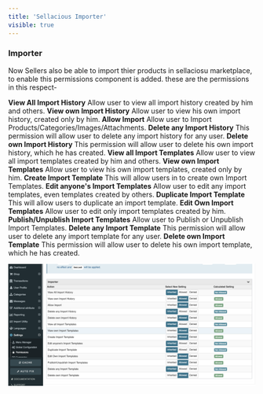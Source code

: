 ```yaml
---
title: 'Sellacious Importer'
visible: true
---
```


### Importer

Now Sellers also be able to import thier products in sellaciosu marketplace, to enable this permissions component is added. these are the permissions in this respect-

**View All Import History**  Allow user to view all import history created by him and others.
**View own Import History**  Allow user to view his own import history, created only by him.
**Allow Import**  Allow user to Import Products/Categories/Images/Attachments.
**Delete any Import History**  This permission will allow user to delete any import history for any user.
**Delete own Import History**  This permission will allow user to delete his own import history, which he has created.
**View all Import Templates**  Allow user to view all import templates created by him and others.
**View own Import Templates**  Allow user to view his own import templates, created only by him.
**Create Import Template**  This will allow users in to create own Import Templates.
**Edit anyone's Import Templates**  Allow user to edit any import templates, even templates created by others.
**Duplicate Import Template**  This will allow users to duplicate an import template.
**Edit Own Import Templates**  Allow user to edit only import templates created by him.
**Publish/Unpublish Import Templates**  Allow user to Publish or Unpublish Import Templates.
**Delete any Import Template**  This permission will allow user to delete any import template for any user.
**Delete own Import Template**  This permission will allow user to delete his own import template, which he has created.

![](Screenshot%202020-08-03%20at%206.30.55%20PM.png)